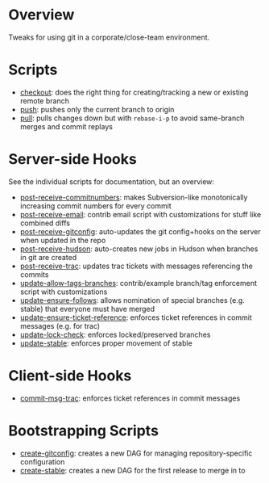 
Overview
========

Tweaks for using git in a corporate/close-team environment.

Scripts
=======

* [checkout][12]: does the right thing for creating/tracking a new or existing remote branch
* [push][13]: pushes only the current branch to origin
* [pull][14]: pulls changes down but with `rebase-i-p` to avoid same-branch merges and commit replays

[12]: master/scripts/checkout
[13]: master/scripts/push
[14]: master/scripts/pull

Server-side Hooks
=================

See the individual scripts for documentation, but an overview:

* [post-receive-commitnumbers][1]: makes Subversion-like monotonically increasing commit numbers for every commit
* [post-receive-email][2]: contrib email script with customizations for stuff like combined diffs
* [post-receive-gitconfig][3]: auto-updates the git config+hooks on the server when updated in the repo
* [post-receive-hudson][4]: auto-creates new jobs in Hudson when branches in git are created
* [post-receive-trac][5]: updates trac tickets with messages referencing the commits
* [update-allow-tags-branches][6]: contrib/example branch/tag enforcement script with customizations
* [update-ensure-follows][7]: allows nomination of special branches (e.g. stable) that everyone must have merged
* [update-ensure-ticket-reference][8]: enforces ticket references in commit messages (e.g. for trac)
* [update-lock-check][9]: enforces locked/preserved branches
* [update-stable][10]: enforces proper movement of stable

[1]: master/server/post-receive-commitnumbers
[2]: master/server/post-receive-email
[3]: master/server/post-receive-gitconfig
[4]: master/server/post-receive-hudson
[5]: master/server/post-receive-trac
[6]: master/server/update-allow-tags-branches
[7]: master/server/update-ensure-follows
[8]: master/server/update-ensure-ticket-reference
[9]: master/server/update-lost-check
[10]: master/server/update-stable

Client-side Hooks
=================

* [commit-msg-trac][11]: enforces ticket references in commit messages

[11]: master/client/commit-msg-trac

Bootstrapping Scripts
=====================

* [create-gitconfig][15]: creates a new DAG for managing repository-specific configuration
* [create-stable][16]: creates a new DAG for the first release to merge in to

[15]: master/scripts/create-gitconfig
[16]: master/scripts/create-stable



